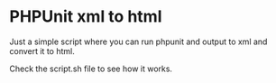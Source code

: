 # PHPUnit xml to html
Just a simple script where you can run phpunit and output to xml and convert it to html.

Check the script.sh file to see how it works.
